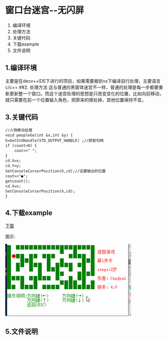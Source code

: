 
# 窗口台迷宫--无闪屏

 1. 编译环境
 2. 处理方法
 3. 关键代码
 4. 下载example
 5. 文件说明
## 1.编译环境
主要是在decv++IDE下进行的项目，如果需要搬到vs下编译自行处理，主要语言c/c++
##2. 处理方法
这与普通的黑窗体迷宫不一样，普通的处理是每一步都要重新更新整一个窗口。而这个迷宫处理的思想是只改变变化的位置，比如向前移动，就只需要在前一个位置输入角色，把原来的擦处掉，其他位置保持不变。
## 3.关键代码

    //人物移动处理
    void peopleGo(int &x,int &y) {
	h=GetStdHandle(STD_OUTPUT_HANDLE) ;//获取句柄
	if (count>0) {
		cout<<" ";
	}
	cd.X=x;
	cd.Y=y;
	SetConsoleCursorPosition(h,cd);//设置输出的位置
	cout<<"●";
	getcount();
	cd.X=x;
	SetConsoleCursorPosition(h,cd);
	} 

## 4.下载example
[下载](https://github.com/Cendeal/migong/blob/project/migong.exe)

图示:

![pic](https://github.com/Cendeal/migong/blob/project/res/migong.gif)
## 5.文件说明

